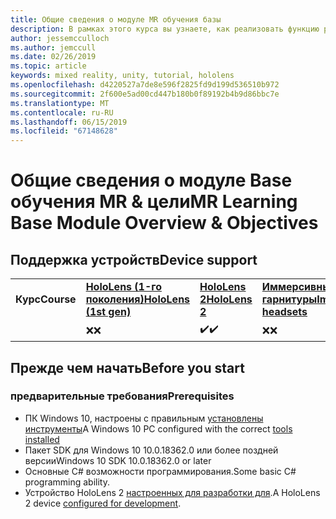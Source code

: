 ```yaml
---
title: Общие сведения о модуле MR обучения базы
description: В рамках этого курса вы узнаете, как реализовать функцию распознавания лиц Azure в приложении смешанной реальности.
author: jessemcculloch
ms.author: jemccull
ms.date: 02/26/2019
ms.topic: article
keywords: mixed reality, unity, tutorial, hololens
ms.openlocfilehash: d4220527a7de8e596f2825fd9d199d536510b972
ms.sourcegitcommit: 2f600e5ad00cd447b180b0f89192b4b9d86bbc7e
ms.translationtype: MT
ms.contentlocale: ru-RU
ms.lasthandoff: 06/15/2019
ms.locfileid: "67148628"
---
```

# <a name="mr-learning-base-module-overview--objectives"></a><span data-ttu-id="27b97-104">Общие сведения о модуле Base обучения MR & цели</span><span class="sxs-lookup"><span data-stu-id="27b97-104">MR Learning Base Module Overview & Objectives</span></span>

## <a name="device-support"></a><span data-ttu-id="27b97-105">Поддержка устройств</span><span class="sxs-lookup"><span data-stu-id="27b97-105">Device support</span></span>

<table>
    <colgroup>
    <col width="25%" />
    <col width="25%" />
    <col width="25%" />
    <col width="25%" />
    </colgroup>
    <tr>
        <td><span data-ttu-id="27b97-106"><strong>Курс</strong></span><span class="sxs-lookup"><span data-stu-id="27b97-106"><strong>Course</strong></span></span></td>
        <td><span data-ttu-id="27b97-107"><a href="hololens-hardware-details.md"><strong>HoloLens (1-го поколения)</strong></a></span><span class="sxs-lookup"><span data-stu-id="27b97-107"><a href="hololens-hardware-details.md"><strong>HoloLens (1st gen)</strong></a></span></span></td>
        <td><span data-ttu-id="27b97-108"><a href="https://www.microsoft.com/en-us/hololens/hardware"><strong>HoloLens 2</strong></a></span><span class="sxs-lookup"><span data-stu-id="27b97-108"><a href="https://www.microsoft.com/en-us/hololens/hardware"><strong>HoloLens 2</strong></a></span></span></td>
        <td><span data-ttu-id="27b97-109"><a href="immersive-headset-hardware-details.md"><strong>Иммерсивные гарнитуры</strong></a></span><span class="sxs-lookup"><span data-stu-id="27b97-109"><a href="immersive-headset-hardware-details.md"><strong>Immersive headsets</strong></a></span></span></td>
    </tr>
     <tr>
        <td></td>
        <td><span data-ttu-id="27b97-110">❌</span><span class="sxs-lookup"><span data-stu-id="27b97-110">❌</span></span></td>
        <td><span data-ttu-id="27b97-111">✔️</span><span class="sxs-lookup"><span data-stu-id="27b97-111">✔️</span></span></td>
        <td><span data-ttu-id="27b97-112">❌</span><span class="sxs-lookup"><span data-stu-id="27b97-112">❌</span></span></td>
    </tr>
</table>

## <a name="before-you-start"></a><span data-ttu-id="27b97-113">Прежде чем начать</span><span class="sxs-lookup"><span data-stu-id="27b97-113">Before you start</span></span>

### <a name="prerequisites"></a><span data-ttu-id="27b97-114">предварительные требования</span><span class="sxs-lookup"><span data-stu-id="27b97-114">Prerequisites</span></span>

* <span data-ttu-id="27b97-115">ПК Windows 10, настроены с правильным [установлены инструменты](install-the-tools.md)</span><span class="sxs-lookup"><span data-stu-id="27b97-115">A Windows 10 PC configured with the correct [tools installed](install-the-tools.md)</span></span>
* <span data-ttu-id="27b97-116">Пакет SDK для Windows 10 10.0.18362.0 или более поздней версии</span><span class="sxs-lookup"><span data-stu-id="27b97-116">Windows 10 SDK 10.0.18362.0 or later</span></span>
* <span data-ttu-id="27b97-117">Основные C# возможности программирования.</span><span class="sxs-lookup"><span data-stu-id="27b97-117">Some basic C# programming ability.</span></span>
* <span data-ttu-id="27b97-118">Устройство HoloLens 2 [настроенных для разработки для](using-visual-studio.md#enabling-developer-mode).</span><span class="sxs-lookup"><span data-stu-id="27b97-118">A HoloLens 2 device [configured for development](using-visual-studio.md#enabling-developer-mode).</span></span>
